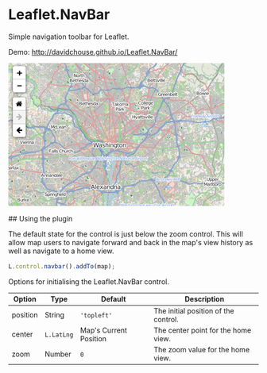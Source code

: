 Leaflet.NavBar
==============

Simple navigation toolbar for Leaflet.

Demo: http://davidchouse.github.io/Leaflet.NavBar/

![Leaflet.NavBar Screenshot](./screenshot.png)

<a name="using" />
## Using the plugin

The default state for the control is just below the zoom control. This will allow map users to navigate forward and back in the map's view history as well as navigate to a home view.

````js
L.control.navbar().addTo(map);
````

Options for initialising the Leaflet.NavBar control.

| Option | Type | Default | Description
| --- | --- | --- | ---
| position | String | `'topleft'` | The initial position of the control.
| center | `L.LatLng` | Map's Current Position | The center point for the home view.
| zoom | Number | `0` | The zoom value for the home view.

